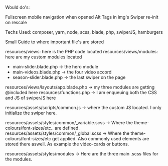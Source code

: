 
Would do's:

Fullscreen mobile navigation when opened
Alt Tags in img's
Swiper re-init on rescale


Techs Used:
composer, yarn, node, scss, blade, php, swiperJS, hamburgers


Small Guide to where important file's are stored 

resources/views:            here is the PHP code located
resources/views/modules:    here are my custom modules located
  - main-slider.blade.php ->    the hero module
  - main-videos.blade.php ->    the four video accord
  - season-slider.blade.php ->  the last swiper on the page

resources/views/layouts/app.blade.php   -> my three modules are getting @included here
resources/functions.php                 -> I am enqueuing both the CSS and JS of swiperJS here

resources/assets/scripts/common.js -> where the custom JS located. I only initialize the swiper here.

resources/assets/styles/common/_variable.scss -> Where the theme-colours/font-sizes/etc.. are defined. 
resources/assets/styles/common/_global.scss   -> Where the theme-colours/font-sizes/etc get applied. Also commonly used elements are stored there aswell. As example the video-cards or buttons.

resources/assets/styles/modules   ->  Here are the three main .scss files for the modules.  
